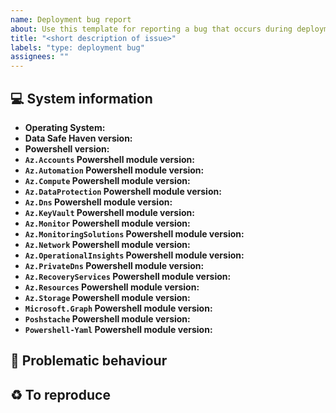 ```yaml
---
name: Deployment bug report
about: Use this template for reporting a bug that occurs during deployment
title: "<short description of issue>"
labels: "type: deployment bug"
assignees: ""
---
```


<!--
Before reporting a problem:
- Make sure you are able to reproduce it on the [latest version](https://github.com/alan-turing-institute/data-safe-haven/releases)
- Search the existing issues.
- Refer to [our documentation](https://alan-turing-institute.github.io/data-safe-haven/).

In order to help categorise your issue, please take the time to label it with at least one label from **each of** the following categories

- type (bug; enhancement; documentation; question)
- affected (developers; users)
- severity (minor; medium; embarrassing; broken / unusable)

Additionally, if you think this would be a good issue for newcomers to tackle then please add the `good first issue` label.

:tada: Thank you!
-->

## :computer: System information

- **Operating System:** <!-- Which operating system are you using: Windows, Linux, macOS etc. -->
- **Data Safe Haven version:** <!-- Which version of the Data Safe Haven are you using: 3.0.0, 3.1.1 etc. -->
- **Powershell version:** <!-- Which version of Powershell are you using: use CheckRequirements.ps1 if unsure -->
- **`Az.Accounts` Powershell module version:** <!-- Which version of the Az.Accounts Powershell module you are using: run CheckRequirements.ps1 if unsure -->
- **`Az.Automation` Powershell module version:** <!-- Which version of the Az.Automation Powershell module you are using: run CheckRequirements.ps1 if unsure -->
- **`Az.Compute` Powershell module version:** <!-- Which version of the Az.Compute Powershell module you are using: run CheckRequirements.ps1 if unsure -->
- **`Az.DataProtection` Powershell module version:** <!-- Which version of the Az.DataProtection Powershell module you are using: run CheckRequirements.ps1 if unsure -->
- **`Az.Dns` Powershell module version:** <!-- Which version of the Az.Dns Powershell module you are using: run CheckRequirements.ps1 if unsure -->
- **`Az.KeyVault` Powershell module version:** <!-- Which version of the Az.KeyVault Powershell module you are using: run CheckRequirements.ps1 if unsure -->
- **`Az.Monitor` Powershell module version:** <!-- Which version of the Az.Monitor Powershell module you are using: run CheckRequirements.ps1 if unsure -->
- **`Az.MonitoringSolutions` Powershell module version:** <!-- Which version of the Az.MonitoringSolutions Powershell module you are using: run CheckRequirements.ps1 if unsure -->
- **`Az.Network` Powershell module version:** <!-- Which version of the Az.Network Powershell module you are using: run CheckRequirements.ps1 if unsure -->
- **`Az.OperationalInsights` Powershell module version:** <!-- Which version of the Az.OperationalInsights Powershell module you are using: run CheckRequirements.ps1 if unsure -->
- **`Az.PrivateDns` Powershell module version:** <!-- Which version of the Az.PrivateDns Powershell module you are using: run CheckRequirements.ps1 if unsure -->
- **`Az.RecoveryServices` Powershell module version:** <!-- Which version of the Az.RecoveryServices Powershell module you are using: run CheckRequirements.ps1 if unsure -->
- **`Az.Resources` Powershell module version:** <!-- Which version of the Az.Resources Powershell module you are using: run CheckRequirements.ps1 if unsure -->
- **`Az.Storage` Powershell module version:** <!-- Which version of the Az.Storage Powershell module you are using: run CheckRequirements.ps1 if unsure -->
- **`Microsoft.Graph` Powershell module version:** <!-- Which version of the Microsoft.Graph Powershell module you are using: run CheckRequirements.ps1 if unsure -->
- **`Poshstache` Powershell module version:** <!-- Which version of the Poshstache Powershell module you are using: run CheckRequirements.ps1 if unsure -->
- **`Powershell-Yaml` Powershell module version:** <!-- Which version of the Powershell-Yaml Powershell module you are using: run CheckRequirements.ps1 if unsure -->

## :no_entry_sign: Problematic behaviour

<!--
What happens now and (if relevant) an explanation of why this is incorrect

Optionally include specific tasks (if any) in the order in which they need to be done.
- [ ] Task 1
- [ ] Task 2
- [ ] Task 3

Include a clear and concise description of what the behaviour should be when this issue is closed if this is not obvious.
-->

<!-- OPTIONAL
## :deciduous_tree: Log messages

<details>
<summary>First set of log messages</summary>

```none
Your log details here
```
</details>

<details>
<summary>Second set of log messages</summary>

```none
Your log details here
```
</details>
-->

## :recycle: To reproduce

<!--
How can the current behaviour be reproduced? Include some steps to reproduce the problem.

Example:
- Deploy an SRE with option X set to Y
- Attempt to perform action Z
- Observe the previously mentioned failure/error message
-->
